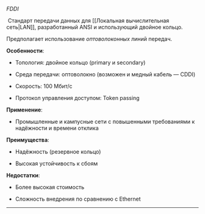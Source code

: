 *FDDI*

 Cтандарт передачи данных для [[Локальная вычислительная сеть|LAN]], разработанный ANSI и использующий двойное кольцо.

Предполагает использование *оптоволоконных* линий передач.

**Особенности**:

- Топология: двойное кольцо (primary и secondary)
    
- Среда передачи: оптоволокно (возможен и медный кабель — CDDI)
    
- Скорость: 100 Мбит/с
    
- Протокол управления доступом: Token passing
    

**Применение**:

- Промышленные и кампусные сети с повышенными требованиями к надёжности и времени отклика
    

**Преимущества**:

- Надёжность (резервное кольцо)
    
- Высокая устойчивость к сбоям
    

**Недостатки**:

- Более высокая стоимость
    
- Сложность внедрения по сравнению с Ethernet
    

---
